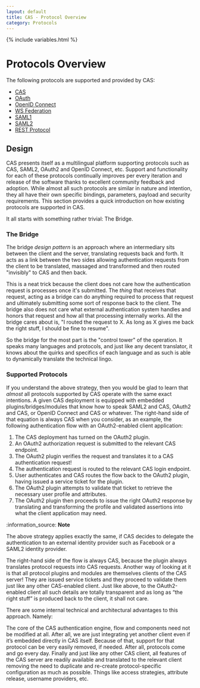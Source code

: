 ```yaml
---
layout: default
title: CAS - Protocol Overview
category: Protocols
---
```


{% include variables.html %}

# Protocols Overview

The following protocols are supported and provided by CAS:

*   [CAS](CAS-Protocol.html)
*   [OAuth](OAuth-Protocol.html)
*   [OpenID Connect](OIDC-Protocol.html)
*   [WS Federation](WS-Federation-Protocol.html)
*   [SAML1](SAML-Protocol.html)
*   [SAML2](../authentication/Configuring-SAML2-Authentication.html)
*   [REST Protocol](REST-Protocol.html)

## Design

CAS presents itself as a multilingual platform supporting protocols such as CAS, SAML2, OAuth2 and OpenID Connect, etc. Support and functionality for each of these protocols continually improves per every iteration and release of the software thanks to excellent community feedback and adoption. While almost all such protocols are similar in nature and intention, they all have their own specific bindings, parameters, payload and security requirements. This section provides a quick introduction on how existing protocols are supported in CAS.

It all starts with something rather trivial: The Bridge.

### The Bridge

The bridge *design pattern* is an approach where an intermediary sits between the client and the server, translating requests back and forth. It acts as a link between the two sides allowing authentication requests from the client to be translated, massaged and transformed and then routed "invisibly" to CAS and then back.

This is a neat trick because the client does not care how the authentication request is processes once it's submitted. The *thing* that receives that request, acting as a bridge can do anything required to process that request and ultimately submitting some sort of response back to the client. The bridge also does not care what external authentication system handles and honors that request and how all that processing internally works. All the bridge cares about is, "I routed the request to X. As long as X gives me back the right stuff, I should be fine to resume".

So the bridge for the most part is the "control tower" of the operation. It speaks many languages and protocols, and just like any decent translator, it knows about the quirks and specifics of each language and as such is able to dynamically translate the technical lingo.

### Supported Protocols

If you understand the above strategy, then you would be glad to learn that *almost* all protocols supported by CAS operate with the same exact intentions. A given CAS deployment is equipped with embedded plugins/bridges/modules that know how to speak SAML2 and CAS, OAuth2 and CAS, or OpenID Connect and CAS or whatever. The right-hand side of that equation is always CAS when you consider, as an example, the following authentication flow with an OAuth2-enabled client application:

1. The CAS deployment has turned on the OAuth2 plugin.
2. An OAuth2 authorization request is submitted to the relevant CAS endpoint.
3. The OAuth2 plugin verifies the request and translates it to a CAS authentication request!
4. The authentication request is routed to the relevant CAS login endpoint.
5. User authenticates and CAS routes the flow back to the OAuth2 plugin, having issued a service ticket for the plugin.
6. The OAuth2 plugin attempts to validate that ticket to retrieve the necessary user profile and attributes.
7. The OAuth2 plugin then proceeds to issue the right OAuth2 response by translating and transforming the profile and validated assertions into what the client application may need.

<div class="alert alert-info">:information_source: <strong>Note</strong><p>The above strategy applies exactly the same, if CAS decides to delegate the authentication to an external identity provider such as Facebook or a SAML2 identity provider.</p></div>

The right-hand side of the flow is always CAS, because the plugin always translates protocol requests into CAS requests. Another way of looking at it is that all protocol plugins and modules are themselves clients of the CAS server! They are issued service tickets and they proceed to validate them just like any other CAS-enabled client. Just like above, to the OAuth2-enabled client all such details are totally transparent and as long as “the right stuff” is produced back to the client, it shall not care.

There are some internal technical and architectural advantages to this approach. Namely:

The core of the CAS authentication engine, flow and components need not be modified at all. After all, we are just integrating yet another client even if it’s embedded directly in CAS itself. Because of that, support for that protocol can be very easily removed, if needed. After all, protocols come and go every day. Finally and just like any other CAS client, all features of the CAS server are readily available and translated to the relevant client removing the need to duplicate and re-create protocol-specific configuration as much as  possible. Things like access strategies, attribute release, username providers, etc.
